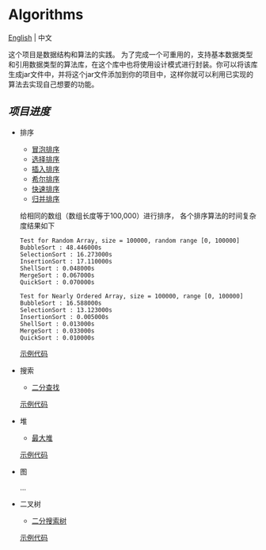 # Algorithms

[English](https://github.com/InnoFang/Algorithms/blob/master/README.md) | 中文

这个项目是数据结构和算法的实践。 为了完成一个可重用的，支持基本数据类型和引用数据类型的算法库，在这个库中也将使用设计模式进行封装。你可以将该库生成jar文件中，并将这个jar文件添加到你的项目中，这样你就可以利用已实现的算法去实现自己想要的功能。

## _项目进度_

 + 排序
   - [冒泡排序](https://github.com/InnoFang/Algorithms/blob/master/src/io/innofang/sort/impl/BubbleSort.java)
   - [选择排序](https://github.com/InnoFang/Algorithms/blob/master/src/io/innofang/sort/impl/SelectionSort.java)
   - [插入排序](https://github.com/InnoFang/Algorithms/blob/master/src/io/innofang/sort/impl/InsertionSort.java)
   - [希尔排序](https://github.com/InnoFang/Algorithms/blob/master/src/io/innofang/sort/impl/ShellSort.java)
   - [快速排序](https://github.com/InnoFang/Algorithms/blob/master/src/io/innofang/sort/impl/QuickSort.java)
   - [归并排序](https://github.com/InnoFang/Algorithms/blob/master/src/io/innofang/sort/impl/MergeSort.java)

    给相同的数组（数组长度等于100,000）进行排序， 各个排序算法的时间复杂度结果如下
    ```console
    Test for Random Array, size = 100000, random range [0, 100000]
    BubbleSort : 48.446000s
    SelectionSort : 16.273000s
    InsertionSort : 17.110000s
    ShellSort : 0.048000s
    MergeSort : 0.067000s
    QuickSort : 0.070000s

    Test for Nearly Ordered Array, size = 100000, range [0, 100000]
    BubbleSort : 16.588000s
    SelectionSort : 13.123000s
    InsertionSort : 0.005000s
    ShellSort : 0.013000s
    MergeSort : 0.033000s
    QuickSort : 0.010000s
    ```
    [示例代码](https://github.com/InnoFang/Algorithms/blob/master/src/io/innofang/SortTest.java)

 + 搜索
   
   - [二分查找](https://github.com/InnoFang/Algorithms/blob/master/src/io/innofang/search/BinarySearch.java)

    [示例代码](https://github.com/InnoFang/Algorithms/blob/master/src/io/innofang/SearchTest.java)

 + 堆
 
   - [最大堆](https://github.com/innofang/Algorithms/blob/master/src/io/innofang/heap/Heap.java)

    [示例代码](https://github.com/InnoFang/Algorithms/blob/master/src/io/innofang/HeapTest.java)

 + 图
 
   ...

 + 二叉树
 
   - [二分搜索树](https://github.com/InnoFang/Algorithms/blob/master/src/io/innofang/binarytree/BST.java)

   [示例代码](https://github.com/InnoFang/Algorithms/blob/master/src/io/innofang/BSTTest.java)
   
